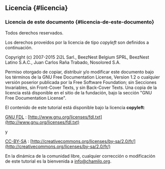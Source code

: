 ## Licencia {#licencia}

### Licencia de este documento {#licencia-de-este-documento}

Todos derechos reservados.

Los derechos proveídos por la licencia de tipo _copyleft_ son definidos a continuación.

Copyright (c) 2007-2015 2i2L Sarl., BeezNest Belgium SPRL, BeezNest Latino S.A.C., Juan Carlos Raña Trabado, Nosolored S.A.

Permiso otorgado de copiar, distribuir y/o modificar este documento bajo los términos de la GNU Free Documentation License, Version 1.2 o cualquier versión poserior publicada por la Free Software Foundation; sin Secciones Invariables, sin Front-Cover Texts, y sin Back-Cover Texts. Una copia de la licencia está disponible en el sitio de la fundación, bajo la sección &quot;GNU Free Documentation License&quot;.

El contenido de este tutorial está disponible bajo la licencia **copyleft**:

[GNU FDL](http://www.gnu.org/licenses/fdl.txt) : [http://www.gnu.org/licenses/fdl.txt](http://www.gnu.org/licenses/fdl.txt)

y

[CC-BY-SA](http://creativecommons.org/licenses/by-sa/2.0/fr/) : [http://creativecommons.org/licenses/by-sa/2.0/fr/](http://creativecommons.org/licenses/by-sa/2.0/fr/)

En la dinámica de la comunidad libre, cualquier corrección o modificación de este tutorial es la bienvenida a info@chamilo.org.